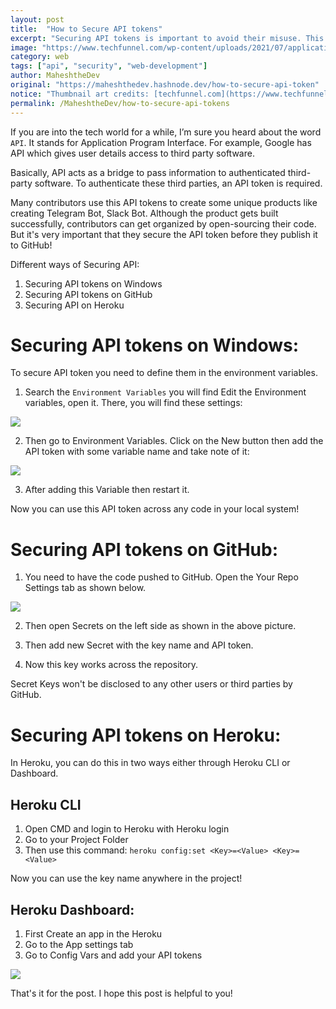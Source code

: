 ```yaml
---
layout: post
title:  "How to Secure API tokens"
excerpt: "Securing API tokens is important to avoid their misuse. This post will show you how to secure your API tokens!"
image: "https://www.techfunnel.com/wp-content/uploads/2021/07/application-programming-interface.png"
category: web
tags: ["api", "security", "web-development"]
author: MaheshtheDev
original: "https://maheshthedev.hashnode.dev/how-to-secure-api-token"
notice: "Thumbnail art credits: [techfunnel.com](https://www.techfunnel.com)"
permalink: /MaheshtheDev/how-to-secure-api-tokens
---
```


If you are into the tech world for a while, I’m sure you heard about the word `API`. It stands for Application Program Interface. For example, Google has API which gives user details access to third party software.

Basically, API acts as a bridge to pass information to authenticated third-party software. To authenticate these third parties, an API token is required.

Many contributors use this API tokens to create some unique products like creating Telegram Bot, Slack Bot. Although the product gets built successfully, contributors can get organized by open-sourcing their code. But it's very important that they  secure the API token before they publish it to GitHub!

Different ways of Securing API:
1. Securing API tokens on Windows
2. Securing API tokens on GitHub
3. Securing API on Heroku

# Securing API tokens on Windows:

To secure API token you need to define them in the environment variables.

1. Search the `Environment Variables` you will find Edit the Environment variables, open it. There, you will find these settings:

![](https://miro.medium.com/max/824/1*AvRoS1MbBRl4oe2q7Tq-rA.png)

2. Then go to Environment Variables. Click on the New button then add the API token with some variable name and take note of it:

![](https://miro.medium.com/max/1306/1*hRrygxDz_d5EbPRZfsDh6w.png)

3. After adding this Variable then restart it.

Now you can use this API token across any code in your local system!

# Securing API tokens on GitHub:

1. You need to have the code pushed to GitHub. Open the Your Repo Settings tab as shown below.

![](https://miro.medium.com/max/2666/1*wpoSrUMBBM05WfZrSEXOrA.png)

2. Then open Secrets on the left side as shown in the above picture.

3. Then add new Secret with the key name and API token.

4. Now this key works across the repository.

Secret Keys won't be disclosed to any other users or third parties by GitHub.

# Securing API tokens on Heroku:

In Heroku, you can do this in two ways either through Heroku CLI or Dashboard.

## Heroku CLI
1. Open CMD and login to Heroku with Heroku login
2. Go to your Project Folder
3. Then use this command: `heroku config:set <Key>=<Value> <Key>=<Value>`

Now you can use the key name anywhere in the project!

## Heroku Dashboard:
1. First Create an app in the Heroku
2. Go to the App settings tab
3. Go to Config Vars and add your API tokens

![](https://miro.medium.com/max/2480/1*MJWNVqZQpfWIpiLm9wTwsg.png)

That's it for the post. I hope this post is helpful to you!
